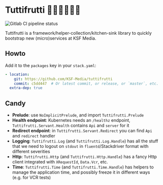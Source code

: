 # Tuttifrutti 🥝🍓🍒🍊🍌🍉

![Gitlab CI pipeline status](https://gitlab.com/nilrecurring/tuttifrutti/badges/master/build.svg)

Tuttifrutti is a framework/helper-collection/kitchen-sink library to quickly bootstrap new (micro)services at KSF Media.

## Howto

Add it to the `packages` key in your `stack.yaml`:

```yaml
- location:
    git: https://github.com/KSF-Media/tuttifrutti
    commit: c5dd447  # Or latest commit, or release, or `master`, etc.
  extra-dep: true
```

## Candy

- **Prelude**: use `NoImplicitPrelude`, and import `Tuttifrutti.Prelude`
- **Health endpoint**: Kubernetes needs an `/healthz` endpoint, `Tuttifrutti.Servant.Health` contains `Api` and `server` for it
- **Redirect endpoint**: in `Tuttifrutti.Servant.Redirect` you can find `Api` and `redirect` handler
- **Logging**: `Tuttifrutti.Log` (and `Tuttifrutti.Log.Handle`) has all the stuff that we need to logout on `stdout` in `fluentd`/Stackdriver format with different severities
- **Http**: `Tuttifrutti.Http` (and `Tuttifrutti.Http.Handle`) has a fancy Http client integrated with `XRequestId`, `Data.Vcr`, etc.
- **Time**: `Tuttifrutti.Time` (and `Tuttifrutti.Time.Handle`) has helpers to manage the application time, and possibly freeze it in different ways (e.g. for VCR tests)

